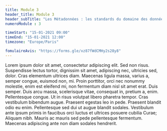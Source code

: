 ```yaml
---
title: Module 3
header_title: Module 3
header_subTitle: "Les Métadonnées : les standards du domaine des données omiques en biologie et séances pratiques d’annotations de jeux de données"
numeroModule : 3

timeStart: "15-01-2021 09:00"
timeEnd: "15-01-2021 12:00"
timezone: "Europe/Paris"

fomulaireAvis: "https://forms.gle/xz87fWdCMHy2s28y8"
---
```


Lorem ipsum dolor sit amet, consectetur adipiscing elit. Sed non risus. Suspendisse lectus tortor, dignissim sit amet, adipiscing nec, ultricies sed, dolor. Cras elementum ultrices diam. Maecenas ligula massa, varius a, semper congue, euismod non, mi. Proin porttitor, orci nec nonummy molestie, enim est eleifend mi, non fermentum diam nisl sit amet erat. Duis semper. Duis arcu massa, scelerisque vitae, consequat in, pretium a, enim. Pellentesque congue. Ut in risus volutpat libero pharetra tempor. Cras vestibulum bibendum augue. Praesent egestas leo in pede. Praesent blandit odio eu enim. Pellentesque sed dui ut augue blandit sodales. Vestibulum ante ipsum primis in faucibus orci luctus et ultrices posuere cubilia Curae; Aliquam nibh. Mauris ac mauris sed pede pellentesque fermentum. Maecenas adipiscing ante non diam sodales hendrerit.
